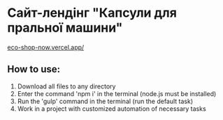 # Сайт-лендінг "Капсули для пральної машини"
<a target="_blank" href="https://eco-shop-now.vercel.app/">eco-shop-now.vercel.app/</a>

## How to use:
1. Download all files to any directory
2. Enter the command 'npm i' in the terminal (node.js must be installed)
3. Run the 'gulp' command in the terminal (run the default task)
4. Work in a project with customized automation of necessary tasks
